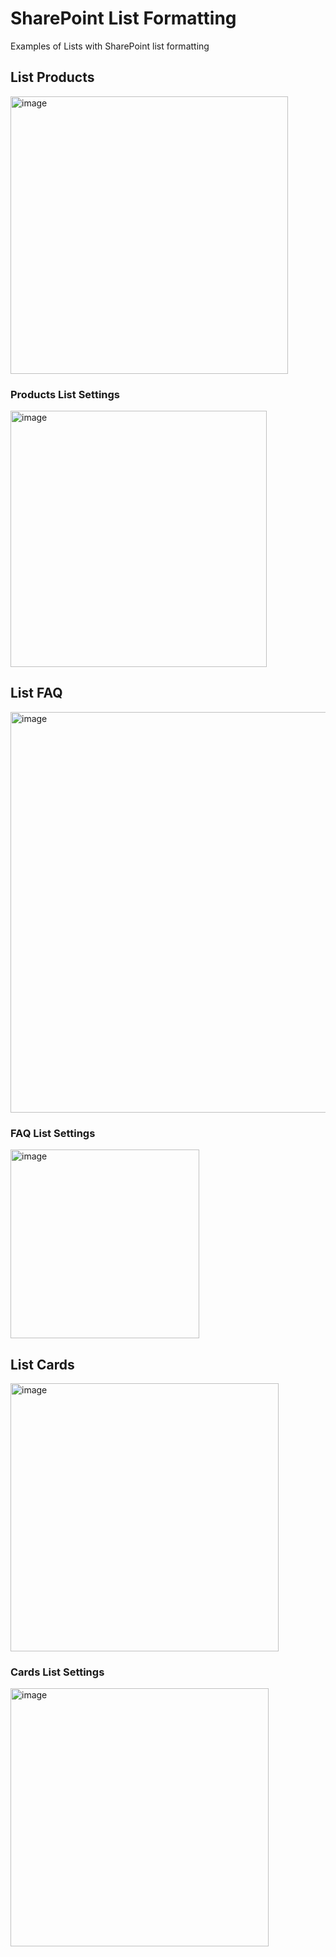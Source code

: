 # SharePoint List Formatting
Examples of Lists with SharePoint list formatting

## List Products
<img width="444" alt="image" src="https://github.com/prisciladd/SharePointListFormatting/assets/60947781/e7632459-cbdc-4bb4-ac7d-698365fbdac4">

### Products List Settings
<img width="410" alt="image" src="https://github.com/prisciladd/SharePointListFormatting/assets/60947781/a25b58c4-aa2b-41af-b0a0-68fb04b06dd7">

## List FAQ
<img width="641" alt="image" src="https://github.com/prisciladd/SharePointListFormatting/assets/60947781/1580753c-39ae-445b-8ec7-2aabab976773">

### FAQ List Settings
<img width="302" alt="image" src="https://github.com/prisciladd/SharePointListFormatting/assets/60947781/89b03ca6-cbb7-403c-841f-ba5053447f11">

## List Cards
<img width="429" alt="image" src="https://github.com/prisciladd/SharePointListFormatting/assets/60947781/33db203a-d78b-46a8-9322-16c8e8642149">

### Cards List Settings
<img width="413" alt="image" src="https://github.com/prisciladd/SharePointListFormatting/assets/60947781/682a0841-3437-4452-98cc-51eaf2f2e7ac">


